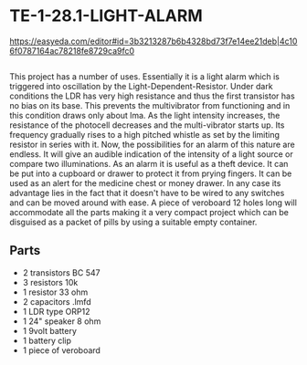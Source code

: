 # TE-1-28.1-LIGHT-ALARM

https://easyeda.com/editor#id=3b3213287b6b4328bd73f7e14ee21deb|4c106f0787164ac78218fe8729ca9fc0

![]( )

This project has a number of uses. Essentially it is a light alarm which is triggered into oscillation by the Light-Dependent-Resistor. Under dark conditions the LDR has very high resistance and thus the first transistor has no bias on its base. This prevents the multivibrator from functioning and in this condition draws only about lma. As the light intensity increases, the resistance of the photocell decreases and the multi-vibrator starts up. Its frequency gradually rises to a high pitched whistle as set by the limiting resistor in series with it. Now, the possibilities for an alarm of this nature are endless. It will give an audible indication of the intensity of a light source or compare two illuminations. As an alarm it is useful as a theft device. It can be put into a cupboard or drawer to protect it from prying fingers. It can be used as an alert for the medicine chest or money drawer. In any case its advantage lies in the fact that it doesn't have to be wired to any switches and can be moved around with ease.  A piece of veroboard 12 holes long will accommodate all the parts making it a very compact project which can be disguised as a packet of pills by using a suitable empty container. 
## Parts
* 2 transistors BC 547
* 3 resistors 10k
* 1 resistor 33 ohm
* 2 capacitors .lmfd
* 1 LDR type ORP12
* 1 24" speaker 8 ohm
* 1 9volt battery
* 1 battery clip
* 1 piece of veroboard


